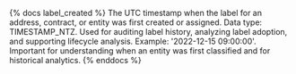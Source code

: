 {% docs label_created %}
The UTC timestamp when the label for an address, contract, or entity was first created or assigned. Data type: TIMESTAMP_NTZ. Used for auditing label history, analyzing label adoption, and supporting lifecycle analysis. Example: '2022-12-15 09:00:00'. Important for understanding when an entity was first classified and for historical analytics.
{% enddocs %} 
